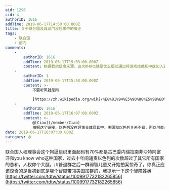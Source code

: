```yaml
---
aid: 1296
cid: 4
authorID: 1616
addTime: 2019-06-17T14:50:00.000Z
title: 关于联合国及其部门没想象中的廉正
tags:
    - 联合国
    - 部门
comments:
    -
        authorID: 1616
        addTime: 2019-06-17T15:03:00.000Z
        content: 根据我的信息来源，这次WHO也就是世卫组织通过将游戏成瘾和中医加入新的手册，极有可能是来自中国的压力，中国向WHO捐款很多。
    -
        authorID: 1
        addTime: 2019-06-17T15:58:00.000Z
        content: >-
            不要听风就是雨  

            [https://zh.wikipedia.org/wiki/%E8%81%94%E5%90%88%E5%9B%BD%E4%BA%BA%E6%9D%83%E7%90%86%E4%BA%8B%E4%BC%9A](https://zh.wikipedia.org/wiki/%E8%81%94%E5%90%88%E5%9B%BD%E4%BA%BA%E6%9D%83%E7%90%86%E4%BA%8B%E4%BC%9A)
    -
        authorID: 1616
        addTime: 2019-06-17T16:07:00.000Z
        content: >-
            @[Ciao](/member/Ciao)
            根据这个链接，以色列没在理事会成员其中。美国和以色列关系不错，所以可能是川普上台后挺以色列于是干脆退出了。
date: 2019-06-17T16:07:00.000Z
category: 水
---
```


联合国人权理事会这个狗逼组织里面起码有70%都是古巴委内瑞拉南非沙特阿富汗和you know who这种国家，过去十年间谴责以色列的次数超过了其它所有国家的总和，人权你个大腿。川普退群之后一群弱智儿童又开始拍案惊奇了，你真正应该惊奇的是当初到底是哪个智障带领美国加群的，我提示一下这个智障姓奥  
[https://twitter.com/tdtw/status/1009917732182265856](https://twitter.com/tdtw/status/1009917732182265856)
